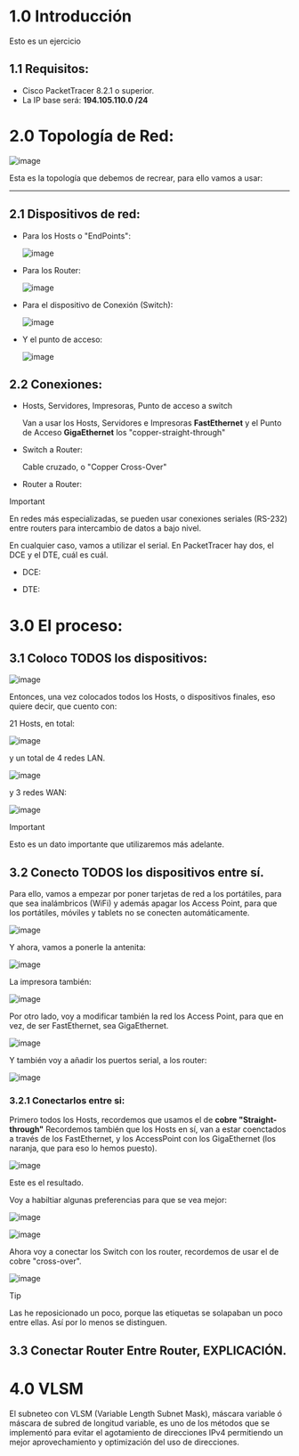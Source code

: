 # 1.0 Introducción

Esto es un ejercicio 

## 1.1 Requisitos:

- Cisco PacketTracer 8.2.1 o superior.
- La IP base será: **194.105.110.0 /24**

# 2.0 Topología de Red:

![image](https://github.com/user-attachments/assets/b577b774-4e07-4965-b57f-62614afa98e8)

Esta es la topología que debemos de recrear, para ello vamos a usar:

********************************************

## 2.1 Dispositivos de red:

- Para los Hosts o "EndPoints":
  
  ![image](https://github.com/user-attachments/assets/62add32d-4a26-4701-b0bd-5d968842b784)

- Para los Router:
  
  ![image](https://github.com/user-attachments/assets/80b2cf19-1acf-4c8b-a33e-53afdf4d2f08)

- Para el dispositivo de Conexión (Switch):
  
  ![image](https://github.com/user-attachments/assets/81351840-4a81-49bd-bf60-7c9ee1f42af3)

- Y el punto de acceso:
  
  ![image](https://github.com/user-attachments/assets/265d4369-f7e0-4a8c-8c50-b3bbacb1321b)
 
## 2.2 Conexiones:
- Hosts, Servidores, Impresoras, Punto de acceso a switch
  
  Van a usar los Hosts, Servidores e Impresoras **FastEthernet** y el Punto de Acceso **GigaEthernet** los "copper-straight-through"

  
- Switch a Router:

  Cable cruzado, o "Copper Cross-Over"

- Router a Router:

> [!IMPORTANT]
> En redes más especializadas, se pueden usar conexiones seriales (RS-232) entre routers para intercambio de datos a bajo nivel.
> 
> En cualquier caso, vamos a utilizar el serial. En PacketTracer hay dos, el DCE y el DTE, cuál es cuál.
>
> - DCE:
>   
> - DTE:
>

# 3.0 El proceso:
## 3.1 Coloco TODOS los dispositivos:

![image](https://github.com/user-attachments/assets/e51cf7e6-88d7-4e7e-86e1-512b92b1aca2)

Entonces, una vez colocados todos los Hosts, o dispositivos finales, eso quiere decir, que cuento con:

21 Hosts, en total:

![image](https://github.com/user-attachments/assets/5f2a8afa-b71e-43eb-8dd3-66637c908efc)

y un total de 4 redes LAN.

![image](https://github.com/user-attachments/assets/160a6f0e-cac3-47fa-bd3e-37c86b5dc1b0)

y 3 redes WAN:

![image](https://github.com/user-attachments/assets/5eddcf5e-ca65-492a-b1fe-76a51cd77f5c)

>[!IMPORTANT]
>Esto es un dato importante que utilizaremos más adelante.

## 3.2 Conecto TODOS los dispositivos entre sí.

Para ello, vamos a empezar por poner tarjetas de red a los portátiles, para que sea inalámbricos (WiFi) y además apagar los Access Point, para que los portátiles, móviles y tablets no se conecten automáticamente. 

![image](https://github.com/user-attachments/assets/a9186d57-96f4-46bf-8a09-6c051402f839)

Y ahora, vamos a ponerle la antenita:

![image](https://github.com/user-attachments/assets/4ce67636-5d8c-4829-8d4c-59cb5d04b368)

La impresora también:

![image](https://github.com/user-attachments/assets/f720af8f-9529-4ac2-a1b3-b3e8deb30455)

Por otro lado, voy a modificar también la red los Access Point, para que en vez, de ser FastEthernet, sea GigaEthernet.

![image](https://github.com/user-attachments/assets/f437ce6a-50da-4200-a2a6-d53abc827716)


Y también voy a añadir los puertos serial, a los router:

![image](https://github.com/user-attachments/assets/a6d0ec25-7794-428a-a128-92cd7ec10fa8)

### 3.2.1 Conectarlos entre si:

Primero todos los Hosts, recordemos que usamos el de **cobre "Straight-through"**
Recordemos también que los Hosts en sí, van a estar coenctados a través de los FastEthernet, y los AccessPoint con los GigaEthernet (los naranja, que para eso lo hemos puesto).


![image](https://github.com/user-attachments/assets/8633d300-515b-4a84-ad84-89c581070505)

Este es el resultado.

Voy a habiltiar algunas preferencias para que se vea mejor:

![image](https://github.com/user-attachments/assets/c7150fc1-7b17-4da2-a109-4a70787a2139)

![image](https://github.com/user-attachments/assets/16952dbf-607f-4877-a245-9a8b3d5f21a8)

Ahora voy a conectar los Switch con los router, recordemos de usar el de cobre "cross-over".

![image](https://github.com/user-attachments/assets/a7de3b28-cb5d-42fc-9f1f-cd0e7e80804e)

>[!TIP]
> Las he reposicionado un poco, porque las etiquetas se solapaban un poco entre ellas. Así por lo menos se distinguen.
>

## 3.3 Conectar Router Entre Router, EXPLICACIÓN.



# 4.0 VLSM

El subneteo con VLSM (Variable Length Subnet Mask), máscara variable ó máscara de subred de longitud variable, es uno de los métodos que se implementó para evitar el agotamiento de direcciones IPv4 permitiendo un mejor aprovechamiento y optimización del uso de direcciones.
